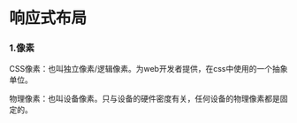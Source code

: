# 响应式布局

### 1.像素

CSS像素：也叫独立像素/逻辑像素。为web开发者提供，在css中使用的一个抽象单位。

物理像素：也叫设备像素。只与设备的硬件密度有关，任何设备的物理像素都是固定的。

